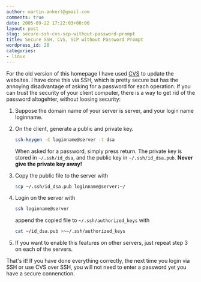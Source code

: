 ```yaml
---
author: martin.ankerl@gmail.com
comments: true
date: 2005-09-22 17:22:03+00:00
layout: post
slug: secure-ssh-cvs-scp-without-password-prompt
title: Secure SSH, CVS, SCP without Password Prompt
wordpress_id: 28
categories:
- linux
---
```


For the old version of this homepage I have used [CVS](http://http://www.nongnu.org/cvs/) to update the websites. I have done this via SSH, which is pretty secure but has the annoying disadvantage of asking for a password for each operation. If you can trust the security of your client computer, there is a way to get rid of the password altogehter, without loosing security:

	
1. Suppose the domain name of your server is server, and your login name loginname.	
1. On the client, generate a public and private key.

   ```bash 
   ssh-keygen -C loginname@server -t dsa
   ```

   When asked for a password, simply press return. The private key is stored in `~/.ssh/id_dsa`, and the public key in `~/.ssh/id_dsa.pub`. **Never give the private key away!**

1. Copy the public file to the server with

   ```bash 
   scp ~/.ssh/id_dsa.pub loginname@server:~/
   ```

1. Login on the server with
	
   ```bash 
   ssh loginname@server
   ```

   append the copied file to `~/.ssh/authorized_keys` with

   ```bash 
   cat ~/id_dsa.pub >>~/.ssh/authorized_keys
   ```

1. If you want to enable this features on other servers, just repeat step 3 on each of the servers.


That's it! If you have done everything correctly, the next time you login via SSH or use CVS over SSH, you will not need to enter a password yet you have a secure connenction.

